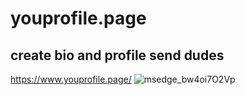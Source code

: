 # youprofile.page
## create bio and profile send dudes
https://www.youprofile.page/
![msedge_bw4oi7O2Vp](https://user-images.githubusercontent.com/79800238/193490583-69dd53f2-1502-4c62-b734-eac16cfeaf1b.png)
